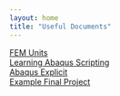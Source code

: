 ```yaml
---
layout: home
title: "Useful Documents"
---
```


[FEM Units](./UsefulDocs/FEM_Units.pdf)<br>
[Learning Abaqus Scripting](./UsefulDocs/Learning_ABAQUS.pdf)<br>
[Abaqus Explicit](./UsefulDocs/Getting_Explicit_Lab.pdf)<br>
[Example Final Project](./UsefulDocs/Fernandes_ES_128_Final_Report.pdf)

